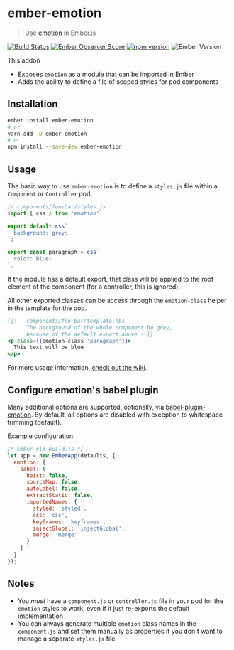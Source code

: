 # ember-emotion

> Use [emotion][emotion] in Ember.js

[![Build Status](https://travis-ci.org/alexlafroscia/ember-emotion.svg?branch=master)](https://travis-ci.org/alexlafroscia/ember-emotion)
[![Ember Observer Score](https://emberobserver.com/badges/ember-emotion.svg)](https://emberobserver.com/addons/ember-emotion)
[![npm version](https://badge.fury.io/js/ember-emotion.svg)](https://www.npmjs.com/package/ember-emotion)
![Ember Version](https://embadge.io/v1/badge.svg?start=2.12.0)

This addon

- Exposes `emotion` as a module that can be imported in Ember
- Adds the ability to define a file of scoped styles for pod components

## Installation

```bash
ember install ember-emotion
# or
yarn add -D ember-emotion
# or
npm install --save-dev ember-emotion
```

## Usage

The basic way to use `ember-emotion` is to define a `styles.js` file within a `Component` or `Controller` pod.

```javascript
// components/foo-bar/styles.js
import { css } from 'emotion';

export default css`
  background: grey;
`;

export const paragraph = css`
  color: blue;
`;
```

If the module has a default export, that class will be applied to the root element of the component (for a controller, this is ignored).

All other exported classes can be access through the `emotion-class` helper in the template for the pod.

```hbs
{{!-- components/foo-bar/template.hbs
      The background of the whole component be grey,
      because of the default export above --}}
<p class={{emotion-class 'paragraph'}}>
  This text will be blue
</p>
```

For more usage information, [check out the wiki](https://github.com/alexlafroscia/ember-emotion/wiki).

## Configure emotion's babel plugin

Many additional options are supported, optionally, via [babel-plugin-emotion][babel-plugin-emotion].  By default, all options are disabled with exception to whitespace trimming (default).

Example configuration:

```js
/* ember-cli-build.js */
let app = new EmberApp(defaults, {
  emotion: {
    babel: {
      hoist: false,
      sourceMap: false,
      autoLabel: false,
      extractStatic: false,
      importedNames: {
        styled: 'styled',
        css: 'css',
        keyframes: 'keyframes',
        injectGlobal: 'injectGlobal',
        merge: 'merge'
      }
    }
  }
});
```

## Notes

- You _must_ have a `component.js` or `controller.js` file in your pod for the `emotion` styles to work, even if it just re-exports the default implementation
- You can always generate multiple `emotion` class names in the `component.js` and set them manually as properties if you don't want to manage a separate `styles.js` file

[emotion]: https://github.com/emotion-js/emotion
[emotion-object-styles]: https://emotion.sh/docs/object-styles
[babel-plugin-emotion]: https://github.com/emotion-js/emotion/tree/master/packages/babel-plugin-emotion
